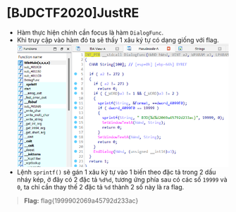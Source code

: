 # [BJDCTF2020]JustRE

- Hàm thực hiện chính cần focus là hàm `DialogFunc`.
- Khi truy cập vào hàm đó ta sẽ thấy 1 xâu ký tự có dạng giống với flag.
![alt text](../../../images/justre-1.png)
- Lệnh `sprintf()` sẽ gán 1 xâu ký tự vào 1 biến theo đặc tả trong 2 dấu nháy kép, ở đây có 2 đặc tả `%d%d`, tương ứng phía sau có các số `19999` và `0`, ta chỉ cần thay thế 2 đặc tả `%d` thành 2 số này là ra flag.

> **Flag:** flag{1999902069a45792d233ac}